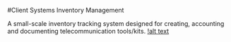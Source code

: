 #Client Systems Inventory Management

A small-scale inventory tracking system designed for creating, accounting and documenting telecommunication tools/kits.
[!alt text](https://github.com/mason-wolf/csims/blob/master/images/screenshot_1.png)
